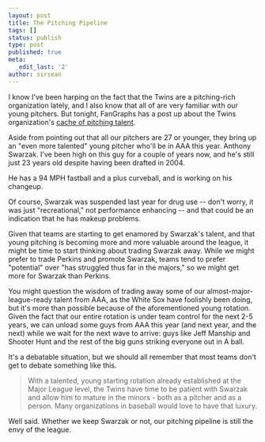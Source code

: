 ```yaml
---
layout: post
title: The Pitching Pipeline
tags: []
status: publish
type: post
published: true
meta:
  _edit_last: '2'
author: sirsean
---
```

I know I've been harping on the fact that the Twins are a pitching-rich organization lately, and I also know that all of are very familiar with our young pitchers. But tonight, FanGraphs has a post up about the Twins organization's <a href="http://www.fangraphs.com/blogs/index.php/twins-loaded-with-pitching-talent/">cache of pitching talent</a>.

Aside from pointing out that all our pitchers are 27 or younger, they bring up an "even more talented" young pitcher who'll be in AAA this year. Anthony Swarzak. I've been high on this guy for a couple of years now, and he's still just 23 years old despite having been drafted in 2004.

He has a 94 MPH fastball and a plus curveball, and is working on his changeup.

Of course, Swarzak was suspended last year for drug use -- don't worry, it was just "recreational," not performance enhancing -- and that could be an indication that he has makeup problems.

Given that teams are starting to get enamored by Swarzak's talent, and that young pitching is becoming more and more valuable around the league, it might be time to start thinking about trading Swarzak away. While we might prefer to trade Perkins and promote Swarzak, teams tend to prefer "potential" over "has struggled thus far in the majors," so we might get more for Swarzak than Perkins.

You might question the wisdom of trading away some of our almost-major-league-ready talent from AAA, as the White Sox have foolishly been doing, but it's more than possible because of the aforementioned young rotation. Given the fact that our entire rotation is under team control for the next 2-5 years, we can unload some guys from AAA this year (and next year, and the next) while we wait for the next wave to arrive: guys like Jeff Manship and Shooter Hunt and the rest of the big guns striking everyone out in A ball.

It's a debatable situation, but we should all remember that most teams don't get to debate something like this.
<blockquote>With a talented, young starting rotation already established at the Major League level, the Twins have time to be patient with Swarzak and allow him to mature in the minors - both as a pitcher and as a person. Many organizations in baseball would love to have that luxury.</blockquote>
Well said. Whether we keep Swarzak or not, our pitching pipeline is still the envy of the league.
